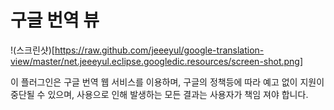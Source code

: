 구글 번역 뷰
=======================

!(스크린샷)[https://raw.github.com/jeeeyul/google-translation-view/master/net.jeeeyul.eclipse.googledic.resources/screen-shot.png]

이 플러그인은 구글 번역 웹 서비스를 이용하며, 구글의 정책등에 따라 예고 없이 지원이 중단될 수 있으며, 
사용으로 인해 발생하는 모든 결과는 사용자가 책임 져야 합니다.
